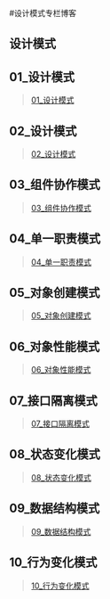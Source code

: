 #设计模式专栏博客

## 设计模式 

## 01_设计模式
> [01_设计模式](01_设计模式.md)


## 02_设计模式
> [02_设计模式](02_设计模式.md)

## 03_组件协作模式
> [03_组件协作模式](03_组件协作模式.md)

## 04_单一职责模式
> [04_单一职责模式](04_单一职责模式)

## 05_对象创建模式
> [05_对象创建模式](05_对象创建模式.md)

## 06_对象性能模式
> [06_对象性能模式](06_对象性能模式.md)

## 07_接口隔离模式 
> [07_接口隔离模式](07_接口隔离模式.md)

## 08_状态变化模式
> [08_状态变化模式](08_状态变化模式.md)

## 09_数据结构模式
> [09_数据结构模式](09_数据结构模式.md)

## 10_行为变化模式
> [10_行为变化模式](10_行为变化模式.md)
